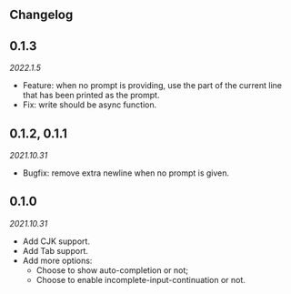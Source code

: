 ## Changelog

## 0.1.3
*2022.1.5*

- Feature: when no prompt is providing, use the part of the current line that has been printed as the prompt.
- Fix: write should be async function.

## 0.1.2, 0.1.1
*2021.10.31*

- Bugfix: remove extra newline when no prompt is given.

## 0.1.0
*2021.10.31*

- Add CJK support.
- Add Tab support.
- Add more options: 
    - Choose to show auto-completion or not;
    - Choose to enable incomplete-input-continuation or not.

